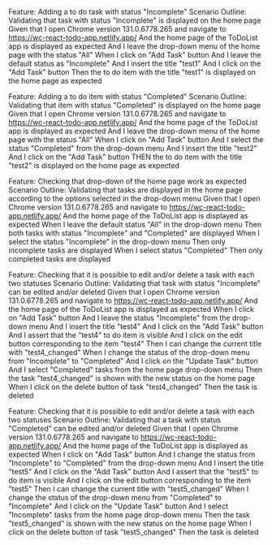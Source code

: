 Feature: Adding a to do task with status "Incomplete"
  Scenario Outline: Validating that task with status "Incomplete" is displayed on the home page
    Given that I open Chrome version 131.0.6778.265 and navigate to https://wc-react-todo-app.netlify.app/
    And the home page of the ToDoList app is displayed as expected
    And I leave the drop-down menu of the home page with the status "All"
    When I click on "Add Task" button
    And I leave the default status as "Incomplete" 
    And I insert the title "test1"
    And I click on the "Add Task" button
    Then the to do item with the title "test1" is displayed on the home page as expected

Feature: Adding a to do item with status "Completed"
  Scenario Outline: Validating that item with status "Completed" is displayed on the home page
    Given that I open Chrome version 131.0.6778.265 and navigate to https://wc-react-todo-app.netlify.app/
    And the home page of the ToDoList app is displayed as expected
    And I leave the drop-down menu of the home page with the status "All"
    When I click on "Add Task" button
    And I select the status "Completed" from the drop-down menu
    And I insert the title "test2"
    And I click on the "Add Task" button
    THEN the to do item with the title "test2" is displayed on the home page as expected

Feature: Checking that drop-down of the home page work as expected 
  Scenario Outline: Validating that tasks are displayed in the home page according to the options 
  selected in the drop-down menu
    Given that I open Chrome version 131.0.6778.265 and navigate to https://wc-react-todo-app.netlify.app/
    And the home page of the ToDoList app is displayed as expected
    When I leave the default status "All" in the drop-down menu
    Then both tasks with status "Incomplete" and "Completed" are displayed 
    When I select the status "Incomplete" in the drop-down menu
    Then only incomplete tasks are displayed
    When I select status "Completed"
    Then only completed tasks are displayed

Feature: Checking that it is possible to edit and/or delete a task with each two statuses
  Scenario Outline: Validating that task with status "Incomplete" can be 
  edited and/or deleted
  Given that I open Chrome version 131.0.6778.265 and navigate to https://wc-react-todo-app.netlify.app/
  And the home page of the ToDoList app is displayed as expected
  When I click on "Add Task" button
  And I leave the status "Incomplete" from the drop-down menu
  And I insert the title "test4"
  And I click on the "Add Task" button
  And I assert that the "test4" to do item is visible
  And I click on the edit button corresponding to the item "test4"
  Then I can change the current title with "test4_changed"
  When I change the status of the drop-down menu from "Incomplete" to "Completed"
  And I click on the "Update Task" button
  And I select "Completed" tasks from the home page drop-down menu
  Then the task "test4_changed" is shown with the new status on the home page
  When I click on the delete button of task "test4_changed"
  Then the task is deleted

Feature: Checking that it is possible to edit and/or delete a task with each two statuses
  Scenario Outline: Validating that a task with status "Completed" can be 
  edited and/or deleted
  Given that I open Chrome version 131.0.6778.265 and navigate to https://wc-react-todo-app.netlify.app/
  And the home page of the ToDoList app is displayed as expected
  When I click on "Add Task" button
  And I change the status from "Incomplete" to "Completed" from the drop-down menu
  And I insert the title "test5"
  And I click on the "Add Task" button
  And I assert that the "test5" to do item is visible
  And I click on the edit button corresponding to the item "test5"
  Then I can change the current title with "test5_changed"
  When I change the status of the drop-down menu from "Completed" to "Incomplete"
  And I click on the "Update Task" button
  And I select "Incomplete" tasks from the home page drop-down menu
  Then the task "test5_changed" is shown with the new status on the home page
  When I click on the delete button of task "test5_changed"
  Then the task is deleted

